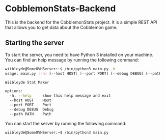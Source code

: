 # CobblemonStats-Backend

This is the backend for the CobblemonStats project. It is a simple REST API that allows you to get data about the Cobblemon game.

## Starting the server

To start the server, you need to have Python 3 installed on your machine. You can find an help message by running the following command:
```bash
wiibleyde@SomeOVHServer:~$ /bin/python3 main.py -h
usage: main.py [-h] [--host HOST] [--port PORT] [--debug DEBUG] [--path PATH]

Wiibleyde Stat Maker

options:
  -h, --help     show this help message and exit
  --host HOST    Host
  --port PORT    Port
  --debug DEBUG  Debug
  --path PATH    Path
```

You can start the server by running the following command:
```bash
wiibleyde@SomeOVHServer:~$ /bin/python3 main.py
```